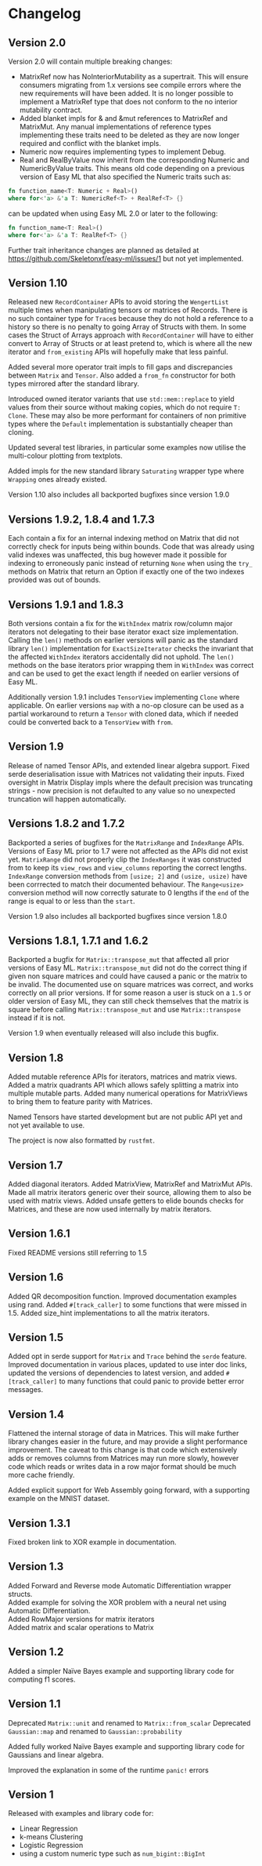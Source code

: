 # Changelog

## Version 2.0

Version 2.0 will contain multiple breaking changes:
- MatrixRef now has NoInteriorMutability as a supertrait. This will ensure
consumers migrating from 1.x versions see compile errors where the new
requirements will have been added. It is no longer possible to implement a
MatrixRef type that does not conform to the no interior mutability contract.
- Added blanket impls for & and &mut references to MatrixRef and MatrixMut. Any
manual implementations of reference types implementing these traits need to
be deleted as they are now longer required and conflict with the blanket impls.
- Numeric now requires implementing types to implement Debug.
- Real and RealByValue now inherit from the corresponding Numeric and
NumericByValue traits. This means old code depending on a previous version of
Easy ML that also specified the Numeric traits such as:
```rust
fn function_name<T: Numeric + Real>()
where for<'a> &'a T: NumericRef<T> + RealRef<T> {}
```
can be updated when using Easy ML 2.0 or later to the following:
```rust
fn function_name<T: Real>()
where for<'a> &'a T: RealRef<T> {}
```

Further trait inheritance changes are planned as detailed at
https://github.com/Skeletonxf/easy-ml/issues/1 but not yet implemented.

## Version 1.10

Released new `RecordContainer` APIs to avoid storing the `WengertList` multiple
times when manipulating tensors or matrices of Records. There is no such
container type for `Trace`s because they do not hold a reference to a history so
there is no penalty to going Array of Structs with them. In some cases the
Struct of Arrays approach with `RecordContainer` will have to either convert to
Array of Structs or at least pretend to, which is where all the new iterator and
`from_existing` APIs will hopefully make that less painful.

Added several more operator trait impls to fill gaps and discrepancies between
`Matrix` and `Tensor`. Also added a `from_fn` constructor for both types
mirrored after the standard library.

Introduced owned iterator variants that use `std::mem::replace` to yield values
from their source without making copies, which do not require `T: Clone`.
These may also be more performant for containers of non primitive types where
the `Default` implementation is substantially cheaper than cloning.

Updated several test libraries, in particular some examples now utilise the
multi-colour plotting from textplots.

Added impls for the new standard library `Saturating` wrapper type where
`Wrapping` ones already existed.

Version 1.10 also includes all backported bugfixes since version 1.9.0

## Versions 1.9.2, 1.8.4 and 1.7.3

Each contain a fix for an internal indexing method on Matrix that did not
correctly check for inputs being within bounds. Code that was already using
valid indexes was unaffected, this bug however made it possible for indexing
to erroneously panic instead of returning `None` when using the `try_` methods
on Matrix that return an Option if exactly one of the two indexes provided
was out of bounds.

## Versions 1.9.1 and 1.8.3

Both versions contain a fix for the `WithIndex` matrix row/column major
iterators not delegating to their base iterator exact size implementation.
Calling the `len()` methods on earlier versions will panic as the standard
library `len()` implementation for `ExactSizeIterator` checks the
invariant that the affected `WithIndex` iterators accidentally did not uphold.
The `len()` methods on the base iterators prior wrapping them in `WithIndex`
was correct and can be used to get the exact length if needed on earlier
versions of Easy ML.

Additionally version 1.9.1 includes `TensorView` implementing `Clone` where
applicable. On earlier versions `map` with a no-op closure can be used as a
partial workaround to return a `Tensor` with cloned data, which if needed could
be converted back to a `TensorView` with `from`.

## Version 1.9

Release of named Tensor APIs, and extended linear algebra support. Fixed serde
deserialisation issue with Matrices not validating their inputs. Fixed oversight
in Matrix Display impls where the default precision was truncating strings - now
precision is not defaulted to any value so no unexpected truncation will happen
automatically.

## Versions 1.8.2 and 1.7.2

Backported a series of bugfixes for the `MatrixRange` and `IndexRange` APIs.
Versions of Easy ML prior to 1.7 were not affected as the APIs did not exist
yet. `MatrixRange` did not properly clip the `IndexRanges` it was constructed
from to keep its `view_rows` and `view_columns` reporting the correct lengths.
`IndexRange` conversion methods from `[usize; 2]` and `(usize, usize)` have
been corrrected to match their documented behaviour. The `Range<usize>`
conversion method will now correctly saturate to 0 lengths if the `end` of the
range is equal to or less than the `start`.

Version 1.9 also includes all backported bugfixes since version 1.8.0

## Versions 1.8.1, 1.7.1 and 1.6.2

Backported a bugfix for `Matrix::transpose_mut` that affected all prior versions
of Easy ML. `Matrix::transpose_mut` did not do the correct thing if given non
square matrices and could have caused a panic or the matrix to be invalid. The
documented use on square matrices was correct, and works correctly on all
prior versions. If for some reason a user is stuck on a `1.5` or older version
of Easy ML, they can still check themselves that the matrix is square before
calling `Matrix::transpose_mut` and use `Matrix::transpose` instead if it is not.

Version 1.9 when eventually released will also include this bugfix.

## Version 1.8

Added mutable reference APIs for iterators, matrices and matrix views. Added
a matrix quadrants API which allows safely splitting a matrix into multiple
mutable parts. Added many numerical operations for MatrixViews to bring them to
feature parity with Matrices.

Named Tensors have started development but are not public API yet and not yet
available to use.

The project is now also formatted by `rustfmt`.

## Version 1.7

Added diagonal iterators. Added MatrixView, MatrixRef and MatrixMut APIs. Made
all matrix iterators generic over their source, allowing them to also be used
with matrix views. Added unsafe getters to elide bounds checks for Matrices, and
these are now used internally by matrix iterators.

## Version 1.6.1

Fixed README versions still referring to 1.5

## Version 1.6

Added QR decomposition function. Improved documentation examples using rand.
Added `#[track_caller]` to some functions that were missed in 1.5. Added
size_hint implementations to all the matrix iterators.

## Version 1.5

Added opt in serde support for `Matrix` and `Trace` behind the `serde` feature.
Improved documentation in various places, updated to use inter doc links,
updated the versions of dependencies to latest version, and added
`#[track_caller]` to many functions that could panic to provide better error
messages.

## Version 1.4

Flattened the internal storage of data in Matrices. This will make further
library changes easier in the future, and may provide a slight performance
improvement. The caveat to this change is that code which extensively adds
or removes columns from Matrices may run more slowly, however code which
reads or writes data in a row major format should be much more cache friendly.

Added explicit support for Web Assembly going forward, with a supporting
example on the MNIST dataset.

## Version 1.3.1

Fixed broken link to XOR example in documentation.

## Version 1.3

Added Forward and Reverse mode Automatic Differentiation wrapper structs.  
Added example for solving the XOR problem with a neural net using Automatic
Differentiation.  
Added RowMajor versions for matrix iterators  
Added matrix and scalar operations to Matrix  

## Version 1.2

Added a simpler Naïve Bayes example and supporting library code for
computing f1 scores.

## Version 1.1

Deprecated `Matrix::unit` and renamed to `Matrix::from_scalar`
Deprecated `Gaussian::map` and renamed to `Gaussian::probability`

Added fully worked Naïve Bayes example and supporting library code for
Gaussians and linear algebra.

Improved the explanation in some of the runtime `panic!` errors

## Version 1

Released with examples and library code for:

- Linear Regression
- k-means Clustering
- Logistic Regression
- using a custom numeric type such as `num_bigint::BigInt`
